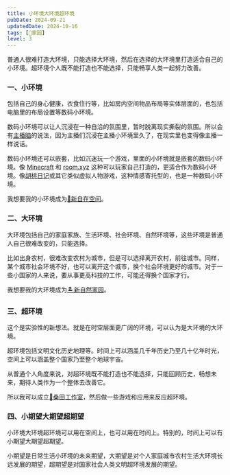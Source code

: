 ```yaml
---
title: 小环境大环境超环境
pubDate: 2024-09-21
updatedDate: 2024-10-16
tags: [🏡家园]
level: 3
---
```


普通人很难打造大环境，只能选择大环境，然后在选择的大环境里打造适合自己的小环境。超环境个人既不能打造也不能选择，只能畅享人类一起努力改善。

### 一、小环境

包括自己的身心健康，衣食住行等，比如房内空间物品布局等实体层面的，也包括电脑里的布局设置等数码小环境。

数码小环境可以让人沉浸在一种自洽的氛围里，暂时脱离现实撕裂的氛围。所以会有[主播脑]的说法，因为主播们沉浸在主播小环境里久了，在现实里也变得像主播一样说话。

数码小环境还可以嵌套，比如沉迷玩一个游戏，里面的小环境就是嵌套的数码小环境。像 [Minecraft] 和 [room.xyz] 这种可以玩家自己打造的，更适合作为数码小环境。像[胡桃日记]或其它类似虚拟人物游戏，这种情感寄托型的，也是一种数码小环境。

我想要我的小环境成为[🎑新自在空间](/xyy/20240709b)。

### 二、大环境

大环境包括自己的家庭家族、生活环境、社会环境、自然环境等，这些环境是普通人自己很难改变的，只能选择。

比如出身农村，很难改变农村为城市，但是可以选择离开农村，前往城市。同样，某个城市社会环境不好，也可以离开这个城市，换个社会环境更好的城市。对于一些小国家的人来说，要从事更高科技的工作，可能还得换个国家才行。

我想要我的大环境成为[🏝️新自然家园](/xyy/20240708a)。

### 三、超环境

这个是实验性的新想法。就是在时空层面更广阔的环境，可以认为是大环境的大环境。

超环境包括文明文化历史地理等。时间上可以涵盖几千年历史乃至几十亿年时光，空间上可以涵盖整个国家乃至整个地球宇宙。

从普通个人角度来说，对超环境既不能打造也不能选择，只能回顾历史，畅想未来，期待人类作为一个整体去改善它。

所以我可以成立[🌈桑田工作室](/lab/20241015b-mulberry-field)，然后做一些游戏和应用来反应超环境。

### 四、小期望大期望超期望

小环境大环境超环境可以用在空间上，也可以用在时间上。特别的，时间上可以有小期望大期望超期望。

小期望是日常生活小环境的未来期望，大期望是对个人家庭城市农村生活大环境长远发展的期望，超期望是对国家社会人类文明超环境发展的期望。

[Minecraft]: https://www.minecraft.net/
[room.xyz]: https://rooms.xyz/
[胡桃日记]: https://hutaodiary.com/
[主播脑]: https://www.bilibili.com/video/BV1R4pPenExi/?t=290
